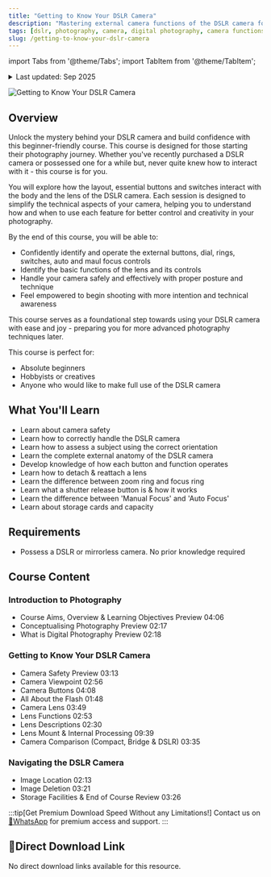 ```yaml
---
title: "Getting to Know Your DSLR Camera"
description: "Mastering external camera functions of the DSLR camera for absolute beginners. Learn camera safety, handling, lens functions, and storage options."
tags: [dslr, photography, camera, digital photography, camera functions]
slug: /getting-to-know-your-dslr-camera
---
```


import Tabs from '@theme/Tabs';
import TabItem from '@theme/TabItem';

<details>
<summary>Last updated: Sep 2025</summary>

This content was last updated on September 2025. The information and techniques described in this article reflect the most current best practices for DSLR camera operation at the time of publication.

</details>

![Getting to Know Your DSLR Camera](https://img-c.udemycdn.com/course/240x135/6637129_07e7_2.jpg)

## Overview

Unlock the mystery behind your DSLR camera and build confidence with this beginner-friendly course. This course is designed for those starting their photography journey. Whether you've recently purchased a DSLR camera or possessed one for a while but, never quite knew how to interact with it - this course is for you.

You will explore how the layout, essential buttons and switches interact with the body and the lens of the DSLR camera. Each session is designed to simplify the technical aspects of your camera, helping you to understand how and when to use each feature for better control and creativity in your photography.

By the end of this course, you will be able to:
- Confidently identify and operate the external buttons, dial, rings, switches, auto and maul focus controls
- Identify the basic functions of the lens and its controls
- Handle your camera safely and effectively with proper posture and technique
- Feel empowered to begin shooting with more intention and technical awareness

This course serves as a foundational step towards using your DSLR camera with ease and joy - preparing you for more advanced photography techniques later.

This course is perfect for:
- Absolute beginners
- Hobbyists or creatives
- Anyone who would like to make full use of the DSLR camera

## What You'll Learn

- Learn about camera safety
- Learn how to correctly handle the DSLR camera
- Learn how to assess a subject using the correct orientation
- Learn the complete external anatomy of the DSLR camera
- Develop knowledge of how each button and function operates
- Learn how to detach & reattach a lens
- Learn the difference between zoom ring and focus ring
- Learn what a shutter release button is & how it works
- Learn the difference between 'Manual Focus' and 'Auto Focus'
- Learn about storage cards and capacity

## Requirements

- Possess a DSLR or mirrorless camera. No prior knowledge required

## Course Content

### Introduction to Photography
- Course Aims, Overview & Learning Objectives Preview 04:06
- Conceptualising Photography Preview 02:17
- What is Digital Photography Preview 02:18

### Getting to Know Your DSLR Camera
- Camera Safety Preview 03:13
- Camera Viewpoint 02:56
- Camera Buttons 04:08
- All About the Flash 01:48
- Camera Lens 03:49
- Lens Functions 02:53
- Lens Descriptions 02:30
- Lens Mount & Internal Processing 09:39
- Camera Comparison (Compact, Bridge & DSLR) 03:35

### Navigating the DSLR Camera
- Image Location 02:13
- Image Deletion 03:21
- Storage Facilities & End of Course Review 03:26

:::tip[Get Premium Download Speed Without any Limitations!]
Contact us on [💬WhatsApp](https://wa.me/+8613237610083) for premium  access and support.
:::

## 🚀Direct Download Link

No direct download links available for this resource.
